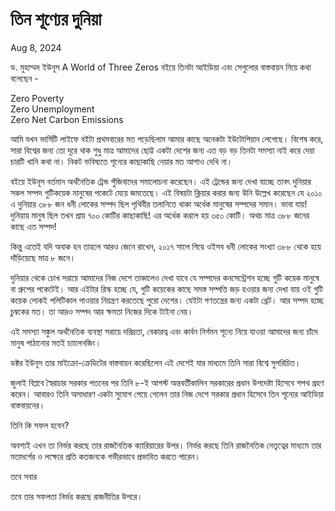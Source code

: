 # তিন শূণ্যের দুনিয়া

Aug 8, 2024 

ড. মুহাম্মদ ইউনূস A World of Three Zeros বইয়ে তিনটা আইডিয়া এবং সেগুলোর বাস্তবায়ন নিয়ে কথা বলেছেন - 

Zero Poverty
<br>
Zero Unemployment
<br>
Zero Net Carbon Emissions

আমি যখন ভার্সিটি লাইফে বইটা প্রথমবারের মত পড়েছিলাম আমার কাছে অনেকটা ইউটোপিয়ান লেগেছে। বিশেষ করে, সারা বিশ্বের জন্য তো দূরে থাক শুধু মাত্র আমাদের ছোট্ট একটা দেশের জন্য এত বড় বড় তিনটা সমস্যা নাই করে দেয়া চারটি খানি কথা না। নিকট ভবিষ্যতে শূন্যের কাছাকাছি নেয়ার মত আশাও দেখি না। 

বইয়ে ইউনূস বর্তমান অর্থনৈতিক ট্রেন্ড পুঁজিবাদের সমালোচনা করেছেন। এই ট্রেন্ডের জন্য দেখা যাচ্ছে তাবৎ দুনিয়ার সকল সম্পদ গুটিকয়েক মানুষের পকেটে যেয়ে জমতেছে। এই বিষয়টা ক্লিয়ার করার জন্য উনি উল্লেখ করেছেন যে ২০১০ এ দুনিয়ার ৩৮৮ জন ধনী লোকের সম্পদ ছিল পৃথিবীর তলানিতে থাকা অর্ধেক মানুষের সম্পদের সমান। ভাবা যায়! দুনিয়ায় মানুষ ছিল তখন প্রায় ৭০০ কোটির কাছাকাছি! এর অর্ধেক করলে হয় ৩৫০ কোটি। অথচ মাত্র ৩৮৮ জনের কাছে এত সম্পদ!

কিন্তু এতেই যদি অবাক হন তাহলে আরও জেনে রাখেন, ২০১৭ সালে গিয়ে ওইসব ধনী লোকের সংখ্যা ৩৮৮ থেকে হয়ে দাঁড়িয়েছে মাত্র ৮ জনে। 

দুনিয়ার থেকে চোখ সরায়ে আমাদের নিজ দেশে তাকালেও দেখা যাবে যে সম্পদের কনসেন্ট্রেশন হচ্ছে গুটি কয়েক মানুষে বা গ্রুপের পকেটেই। আর এইটার রিস্ক হচ্ছে যে, গুটি কয়েকের কাছে সমস্ত সম্পত্তি জড় হওয়ার জন্য দেখা যায় ওই গুটি কয়েক লোকই পলিটিকাল পাওয়ার নিয়ন্ত্রণ করতেছে পুরো দেশের। যেইটা গণতন্ত্রের জন্য একটা থ্রেট। আর সম্পদ হচ্ছে চুম্বকের মত। তা আরও সম্পদ আর ক্ষমতা নিজের দিকে টাইনা নেয়। 

এই সমস্যা সঙ্কুল অর্থনৈতিক ব্যবস্থা সরায়ে দরিদ্রতা, বেকারত্ব এবং কার্বন নির্গমন শূন্যে নিয়ে যাওয়া আমাদের জন্য চাঁদে মানুষ পাঠানোর মতই চ্যালেনজিং।

ডক্টর ইউনূস তার মাইক্রো-ক্রেডিটের বাস্তবায়ন করেছিলেন এই দেশেই যার মাধ্যমে তিনি সারা বিশ্বে সুপরিচিত। 

জুলাই বিপ্লবে স্বৈরাচার সরকার পতনের পর তিনি ৮-ই আগস্ট অন্তবর্তীকালিন সরকারের প্রধান উপদেষ্টা হিসেবে শপথ গ্রহণ করেন। আবারও তিনি অসাধারণ একটা সুযোগ পেয়ে গেলেন তার নিজ দেশে সরকার প্রধান হিসেবে তিন শূন্যের আইডিয়া বাস্তবায়নের। 

তিনি কি সফল হবেন? 

অবশ্যই এখন তা নির্ভর করছে তার রাজনৈতিক ক্যারিয়ারের উপর। নির্ভর করছে তিনি রাজনৈতিক নেতৃত্বের মাধ্যমে তার মতাদর্শের ও লক্ষ্যের প্রতি কতজনকে গভীরভাবে প্রভাবিত করতে পারেন।

তবে সবার 


তবে তার সফলতা নির্ভর করছে রাজনীতির উপরে।





<!-- [book, economics, politics] -->



